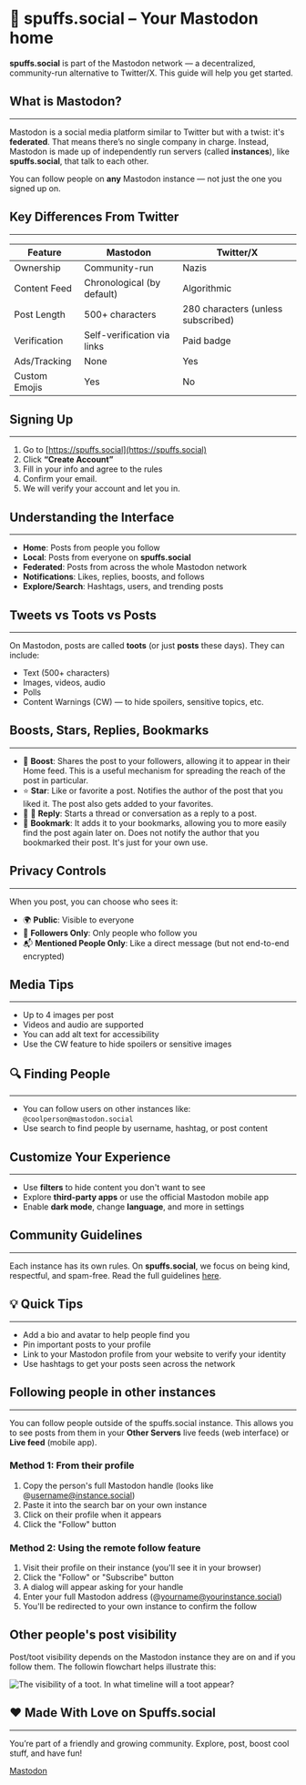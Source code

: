 # 🐘 spuffs.social – Your Mastodon home

**spuffs.social** is part of the Mastodon network — a decentralized, community-run alternative to Twitter/X. This guide will help you get started.

## What is Mastodon?
---

Mastodon is a social media platform similar to Twitter but with a twist: it's **federated**. That means there’s no single company in charge. Instead, Mastodon is made up of independently run servers (called **instances**), like **spuffs.social**, that talk to each other.

You can follow people on **any** Mastodon instance — not just the one you signed up on.

## Key Differences From Twitter
---

| Feature            | Mastodon                          | Twitter/X                        |
|--------------------|------------------------------------|----------------------------------|
| Ownership          | Community-run                      | Nazis                            |
| Content Feed       | Chronological (by default)         | Algorithmic                      |
| Post Length        | 500+ characters                    | 280 characters (unless subscribed) |
| Verification       | Self-verification via links        | Paid badge                       |
| Ads/Tracking       | None                               | Yes                              |
| Custom Emojis      | Yes                                | No                               |

## Signing Up
---

1. Go to [https://spuffs.social](https://spuffs.social)
2. Click **“Create Account”**
3. Fill in your info and agree to the rules
4. Confirm your email.
5. We will verify your account and let you in.

## Understanding the Interface
---

- **Home**: Posts from people you follow  
- **Local**: Posts from everyone on **spuffs.social**  
- **Federated**: Posts from across the whole Mastodon network  
- **Notifications**: Likes, replies, boosts, and follows  
- **Explore/Search**: Hashtags, users, and trending posts  

## Tweets vs Toots vs Posts
---

On Mastodon, posts are called **toots** (or just **posts** these days). They can include:

- Text (500+ characters)  
- Images, videos, audio  
- Polls  
- Content Warnings (CW) — to hide spoilers, sensitive topics, etc.

## Boosts, Stars, Replies, Bookmarks
---

- 🔁 **Boost**: Shares the post to your followers, allowing it to appear in their Home feed. This is a useful mechanism for spreading the reach of the post in particular.
- ⭐️ **Star**: Like or favorite a post. Notifies the author of the post that you liked it. The post also gets added to your favorites.
- 💬 ⃔ **Reply**: Starts a thread or conversation as a reply to a post.
- 🔖 **Bookmark**: It adds it to your bookmarks, allowing you to more easily find the post again later on. Does not notify the author that you bookmarked their post. It's just for your own use.

## Privacy Controls
---

When you post, you can choose who sees it:

- 🌍 **Public**: Visible to everyone  
- 👥 **Followers Only**: Only people who follow you  
- 📬 **Mentioned People Only**: Like a direct message (but not end-to-end encrypted)  

## Media Tips
---

- Up to 4 images per post  
- Videos and audio are supported  
- You can add alt text for accessibility  
- Use the CW feature to hide spoilers or sensitive images  

## 🔍 Finding People
---

- You can follow users on other instances like: `@coolperson@mastodon.social`  
- Use search to find people by username, hashtag, or post content  

## Customize Your Experience
---

- Use **filters** to hide content you don't want to see  
- Explore **third-party apps** or use the official Mastodon mobile app  
- Enable **dark mode**, change **language**, and more in settings  

## Community Guidelines
---

Each instance has its own rules. On **spuffs.social**, we focus on being kind, respectful, and spam-free. Read the full guidelines [here](https://spuffs.social/about).

## 💡 Quick Tips
---

- Add a bio and avatar to help people find you  
- Pin important posts to your profile  
- Link to your Mastodon profile from your website to verify your identity  
- Use hashtags to get your posts seen across the network

## Following people in other instances
---

You can follow people outside of the spuffs.social instance.  This allows you to see posts from them in your **Other Servers** live feeds (web interface) or **Live feed** (mobile app).

### Method 1: From their profile

1. Copy the person's full Mastodon handle (looks like @username@instance.social)
2. Paste it into the search bar on your own instance
3. Click on their profile when it appears
4. Click the "Follow" button

### Method 2: Using the remote follow feature

1. Visit their profile on their instance (you'll see it in your browser)
2. Click the "Follow" or "Subscribe" button
3. A dialog will appear asking for your handle
4. Enter your full Mastodon address (@yourname@yourinstance.social)
5. You'll be redirected to your own instance to confirm the follow

## Other people's post visibility

Post/toot visibility depends on the Mastodon instance they are on and if you follow them.  The followin flowchart helps illustrate this:

![The visibility of a toot.  In what timeline will a toot appear?](https://info.spuffs.social/img/seeing-followers-from-other-servers-v0-jlpgwnpjn8z91.webp)

## ❤️ Made With Love on Spuffs.social
---

You’re part of a friendly and growing community. Explore, post, boost cool stuff, and have fun!

<a rel="me" href="https://spuffs.social/@jonathont">Mastodon</a>
